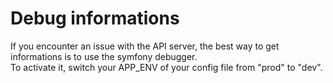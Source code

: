 Debug informations
==================

If you encounter an issue with the API server, the best way to get informations is to use the symfony debugger.  
To activate it, switch your APP_ENV of your config file from "prod" to "dev".
